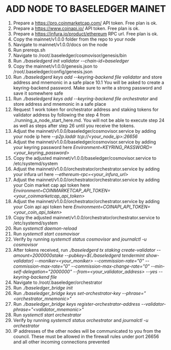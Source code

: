 # ADD NODE TO BASELEDGER MAINET

1.  Prepare a https://pro.coinmarketcap.com/ API token. Free plan is ok.
2.  Prepare a https://www.coinapi.io/ API token. Free plan is ok.
3.  Prepare a https://infura.io/product/ethereum RPC url. Free plan is ok.
4.  Copy the mainnet/v1.0.0 folder from the repo to your node
5.  Navigate to mainnet/v1.0.0/docs on the node
6.  Run prereqs.sh
7.  Navigate to /root/.baseledger/cosmovisor/genesis/bin
8.  Run *./baseledgerd init validator --chain-id=baseledger*
9.  Copy the mainnet/v1.0.0/genesis.json to /root/.baseledger/config/genesis.json
10.  Run *./baseledgerd keys add --keyring-backend file validator* and store address and  mnemonic in a safe place
    10.1 You will be asked to create a keyring-backend password. Make sure to write a strong password and save it somewhere safe
11. Run *./baseledgerd keys add --keyring-backend file orchestrator* and store address and mnemonic in a safe place
12. Request 1 work token for orchestrator address and staking tokens for validator address by following the step 4 from ./running_a_node_start_here.md. You will not be able to execute step 24 as well as steps after step 26 until you receive the tokens.
14. Adjust the mainnet/v1.0.0/baseledger/cosmovisor.service by adding your node ip here *--p2p.laddr tcp://<your_node_ip>:26656*
15. Adjust the mainnet/v1.0.0/baseledger/cosmovisor.service by adding your keyring password here *Environment=KEYRING_PASSWORD=<your_keyring_password>*
16. Copy the adjusted mainnet/v1.0.0/baseledger/cosmovisor.service to /etc/systemd/system
17. Adjust the mainnet/v1.0.0/orchestrator/orchestrator.service by adding your infura url here *--ethereum-rpc=<your_infura_url>*
18. Adjust the mainnet/v1.0.0/orchestrator/orchestrator.service by adding your Coin market cap api token here *Environment=COINMARKETCAP_API_TOKEN=<your_coinmarketcap_api_token>*
19. Adjust the mainnet/v1.0.0/orchestrator/orchestrator.service by adding your Coin api api token here *Environment=COINAPI_API_TOKEN=<your_coin_api_token>*
20. Copy the adjusted mainnet/v1.0.0/orchestrator/orchestrator.service to /etc/systemd/system
21. Run *systemctl daemon-reload*
22. Run *systemctl start cosmovisor*
23. Verify by running *systemctl status cosmovisor* and *journalctl -u cosmovisor*
24. After tokens received, run *./baseledgerd tx staking create-validator --amount=2000000stake --pubkey=$(./baseledgerd tendermint show-validator) --moniker=<your_moniker> --commission-rate="0" --commission-max-rate="0" --commission-max-change-rate="0" --min-self-delegation="2000000" --from=<your_validator_address> --yes --keyring-backend file*
25. Navigate to /root/.baseledger/orchestrator
26. Run *./baseledger_bridge init*
27. Run *./baseledger_bridge keys set-orchestrator-key --phrase="<orchestrator_mnemonic>"*
28. Run *./baseledger_bridge keys register-orchestrator-address --validator-phrase="<validator_mnemonic>"*
29. Run *systemctl start orchestrator*
30. Verify by running *systemctl status orchestrator* and *journalctl -u orchestrator*
31. IP addresses of the other nodes will be communicated to you from the council. These must be allowed in the firewall rules under port 26656 and all other incoming connections prevented

